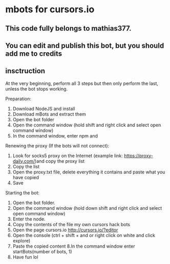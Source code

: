 # mbots for cursors.io  
## This code fully belongs to mathias377.  
## You can edit and publish this bot, but you should add me to credits

## insctruction
At the very beginning, perform all 3 steps but then only perform the last, unless the bot stops working.

Preparation:
1. Download NodeJS and install
2. Download mBots and extract them
3. Open the bot folder
4. Open the command window (hold shift and right click and select open command window)
5. In the command window, enter npm and

Renewing the proxy (If the bots will not connect):
1. Look for socks5 proxy on the Internet (example link: https://proxy-daily.com/)and copy the proxy list
2. Copy the list
3. Open the proxy.txt file, delete everything it contains and paste what you have copied
4. Save

Starting the bot:
1. Open the bot folder.
2. Open the command window (hold down shift and right click and select open command window)
3. Enter the node.
4. Copy the contents of the file my own cursors hack bots
5. Open the page cursors.io http://cursors.io/?editor
6. Open the console (ctrl + shift + and or right click on white and click explore)
7. Paste the copied content
8.In the command window enter startBots(number of bots, 1)
9. Have fun lol
